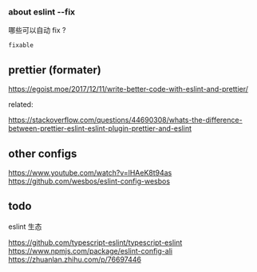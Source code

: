 




### about eslint --fix

哪些可以自动 fix ?

    fixable


## prettier (formater)

https://egoist.moe/2017/12/11/write-better-code-with-eslint-and-prettier/


related:

https://stackoverflow.com/questions/44690308/whats-the-difference-between-prettier-eslint-eslint-plugin-prettier-and-eslint


## other configs


https://www.youtube.com/watch?v=lHAeK8t94as
https://github.com/wesbos/eslint-config-wesbos


##  todo

eslint 生态

https://github.com/typescript-eslint/typescript-eslint
https://www.npmjs.com/package/eslint-config-ali
https://zhuanlan.zhihu.com/p/76697446